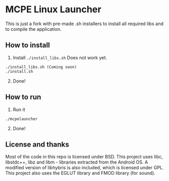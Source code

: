 MCPE Linux Launcher
===================

This is just a fork with pre-made .sh installers to install all required libs and to compile the application.

## How to install
1. Install
`./install_libs.sh` Does not work yet.
```
./install_libs.sh (Coming soon)
./install.sh
```
2. Done!

## How to run
1. Run it
```
./mcpelauncher
```
2. Done!

## License and thanks
Most of the code in this repo is licensed under BSD. This project uses libc, libstdc++, libz and libm - libraries
extracted from the Android OS. A modified version of libhybris is also included, which is licensed under GPL. This project
also uses the EGLUT library and FMOD library (for sound).
